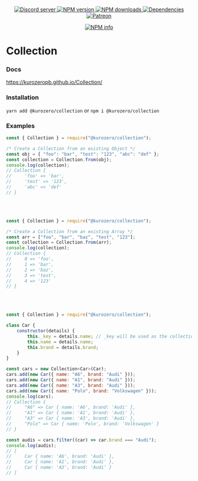 <div align="center">
    <br />
    <p>
        <a href="https://discord.gg/p895czC">
            <img src="https://discordapp.com/api/guilds/240059867744698368/embed.png" alt="Discord server" />
        </a>
        <a href="https://www.npmjs.com/package/@kurozero/collection">
            <img src="https://img.shields.io/npm/v/@kurozero/collection.svg?maxAge=3600" alt="NPM version" />
        </a>
        <a href="https://www.npmjs.com/package/@kurozero/collection">
            <img src="https://img.shields.io/npm/dt/@kurozero/collection.svg?maxAge=3600" alt="NPM downloads" />
        </a>
        <a href="https://david-dm.org/KurozeroPB/rssemitter">
            <img src="https://img.shields.io/david/kurozeropb/rssemitter.svg?maxAge=3600" alt="Dependencies" />
        </a>
        <a href="https://www.patreon.com/Kurozero">
            <img src="https://img.shields.io/badge/donate-patreon-F96854.svg" alt="Patreon" />
        </a>
    </p>
    <p>
        <a href="https://nodei.co/npm/@kurozero/collection/">
            <img src="https://nodei.co/npm/@kurozero/collection.png?downloads=true&stars=true" alt="NPM info" />
        </a>
    </p>
</div>

# Collection

### Docs
https://kurozeropb.github.io/Collection/


### Installation
`yarn add @kurozero/collection` or `npm i @kurozero/collection`

### Examples
```js
const { Collection } = require("@kurozero/collection");

/* Create a Collection from an existing Object */
const obj = { "foo": "bar", "test": "123", "abc": "def" };
const collection = Collection.from(obj);
console.log(collection);
// Collection {
//     'foo' => 'bar',
//     'test' => '123',
//     'abc' => 'def'
// }
```

<br/><br/>

```js
const { Collection } = require("@kurozero/collection");

/* Create a Collection from an existing Array */
const arr = ["foo", "bar", "baz", "test", "123"];
const collection = Collection.from(arr);
console.log(collection);
// Collection {
//     0 => 'foo',
//     1 => 'bar',
//     2 => 'baz',
//     3 => 'test',
//     4 => '123'
// }
```

<br/><br/>

```js
const { Collection } = require("@kurozero/collection");

class Car {
    constructor(details) {
        this._key = details.name; // _key will be used as the collection key
        this.name = details.name;
        this.brand = details.brand;
    }
}

const cars = new Collection<Car>(Car);
cars.add(new Car({ name: "A6", brand: "Audi" }));
cars.add(new Car({ name: "A1", brand: "Audi" }));
cars.add(new Car({ name: "A3", brand: "Audi" }));
cars.add(new Car({ name: "Polo", brand: "Volkswagen" }));
console.log(cars);
// Collection {
//     "A6" => Car { name: 'A6', brand: 'Audi' },
//     "A1" => Car { name: 'A1', brand: 'Audi' },
//     "A3" => Car { name: 'A3', brand: 'Audi' },
//     "Polo" => Car { name: 'Polo', brand: 'Volkswagen' }
// }

const audis = cars.filter((car) => car.brand === "Audi");
console.log(audis);
// [
//     Car { name: 'A6', brand: 'Audi' },
//     Car { name: 'A1', brand: 'Audi' },
//     Car { name: 'A3', brand: 'Audi' }
// ]
```
